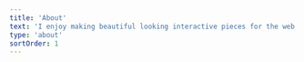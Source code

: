 ```yaml
---
title: 'About'
text: 'I enjoy making beautiful looking interactive pieces for the web. Graduated from Goldsmiths (UOL) with First Class Honours in (BSc) Creative Computing and have been working in industry ever since on a wide variety of projects.'
type: 'about'
sortOrder: 1
---
```

